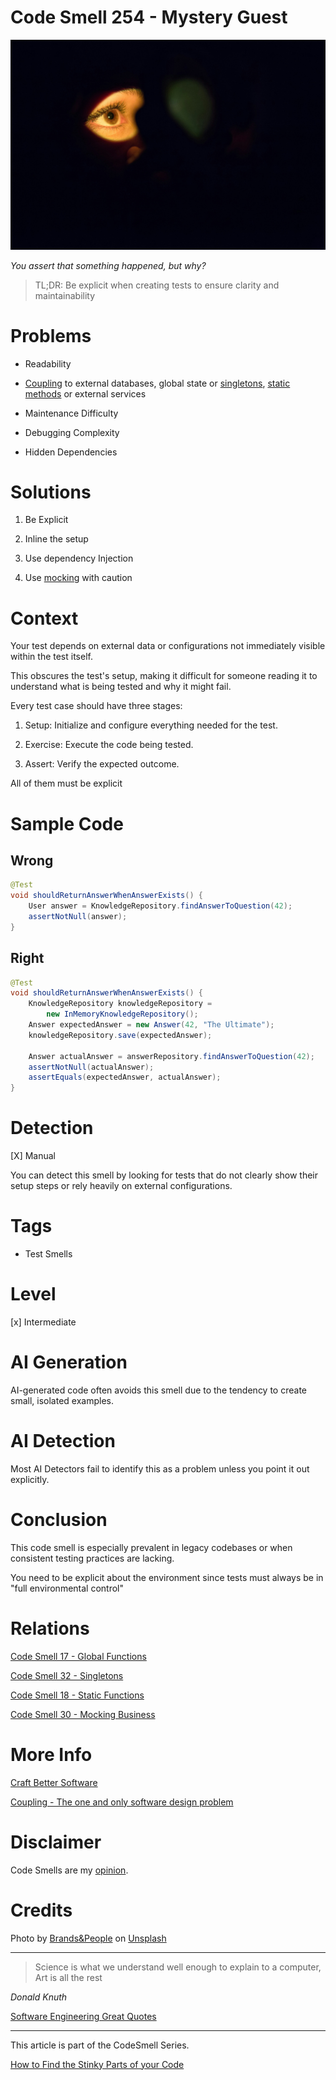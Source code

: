 # Code Smell 254 - Mystery Guest
            
![Code Smell 254 - Mystery Guest](Code%20Smell%20254%20-%20Mystery%20Guest.jpg)

*You assert that something happened, but why?*

> TL;DR: Be explicit when creating tests to ensure clarity and maintainability

# Problems

- Readability

- [Coupling](https://github.com/mcsee/Software-Design-Articles/tree/main/Articles/Theory/Coupling%20-%20The%20one%20and%20only%20software%20design%20problem/readme.md) to external databases, global state or [singletons](https://github.com/mcsee/Software-Design-Articles/tree/main/Articles/Theory/Singleton%20-%20The%20root%20of%20all%20evil/readme.md), [static methods](https://github.com/mcsee/Software-Design-Articles/tree/main/Articles/Code%20Smells/Code%20Smell%2018%20-%20Static%20Functions/readme.md) or external services

- Maintenance Difficulty

- Debugging Complexity

- Hidden Dependencies

# Solutions

1. Be Explicit

2. Inline the setup

3. Use dependency Injection

4. Use [mocking](https://github.com/mcsee/Software-Design-Articles/tree/main/Articles/Code%20Smells/Code%20Smell%2030%20-%20Mocking%20Business/readme.md) with caution

# Context

Your test depends on external data or configurations not immediately visible within the test itself.

This obscures the test's setup, making it difficult for someone reading it to understand what is being tested and why it might fail. 

Every test case should have three stages:

1. Setup: Initialize and configure everything needed for the test.

2. Exercise: Execute the code being tested.

3. Assert: Verify the expected outcome.

All of them must be explicit

# Sample Code

## Wrong

<!-- [Gist Url](https://gist.github.com/mcsee/ba2c15c5d72c871a4251c9d08dfcf728) -->

```java
@Test
void shouldReturnAnswerWhenAnswerExists() {
    User answer = KnowledgeRepository.findAnswerToQuestion(42);
    assertNotNull(answer);
}
```

## Right

<!-- [Gist Url](https://gist.github.com/mcsee/48162612d1667217eb493109f9ae8405) -->

```java
@Test
void shouldReturnAnswerWhenAnswerExists() {
    KnowledgeRepository knowledgeRepository = 
        new InMemoryKnowledgeRepository();
    Answer expectedAnswer = new Answer(42, "The Ultimate");
    knowledgeRepository.save(expectedAnswer);
    
    Answer actualAnswer = answerRepository.findAnswerToQuestion(42);
    assertNotNull(actualAnswer);
    assertEquals(expectedAnswer, actualAnswer);
}
```

# Detection

[X] Manual

You can detect this smell by looking for tests that do not clearly show their setup steps or rely heavily on external configurations.

# Tags

- Test Smells

# Level

[x] Intermediate

# AI Generation

AI-generated code often avoids this smell due to the tendency to create small, isolated examples.

# AI Detection

Most AI Detectors fail to identify this as a problem unless you point it out explicitly.

# Conclusion

This code smell is especially prevalent in legacy codebases or when consistent testing practices are lacking. 

You need to be explicit about the environment since tests must always be in "full environmental control"

# Relations

[Code Smell 17 - Global Functions](https://github.com/mcsee/Software-Design-Articles/tree/main/Articles/Code%20Smells/Code%20Smell%2017%20-%20Global%20Functions/readme.md)

[Code Smell 32 - Singletons](https://github.com/mcsee/Software-Design-Articles/tree/main/Articles/Code%20Smells/Code%20Smell%2032%20-%20Singletons/readme.md)

[Code Smell 18 - Static Functions](https://github.com/mcsee/Software-Design-Articles/tree/main/Articles/Code%20Smells/Code%20Smell%2018%20-%20Static%20Functions/readme.md)

[Code Smell 30 - Mocking Business](https://github.com/mcsee/Software-Design-Articles/tree/main/Articles/Code%20Smells/Code%20Smell%2030%20-%20Mocking%20Business/readme.md)

# More Info

[Craft Better Software](https://craftbettersoftware.com/p/tdd-5-test-smells-5-solutions)

[Coupling - The one and only software design problem](https://github.com/mcsee/Software-Design-Articles/tree/main/Articles/Theory/Coupling%20-%20The%20one%20and%20only%20software%20design%20problem/readme.md)

# Disclaimer

Code Smells are my [opinion](https://github.com/mcsee/Software-Design-Articles/tree/main/Articles/Blogging/I%20Wrote%20More%20than%2090%20Articles%20on%202021%20Here%20is%20What%20I%20Learned/readme.md).

# Credits

Photo by [Brands&People](https://unsplash.com/@brandsandpeople) on [Unsplash](https://unsplash.com/photos/womans-face-with-green-eyes-M2cFm9iHXSc)
    
* * *

> Science is what we understand well enough to explain to a computer, Art is all the rest

_Donald Knuth_
 
[Software Engineering Great Quotes](https://github.com/mcsee/Software-Design-Articles/tree/main/Articles/Quotes/Software%20Engineering%20Great%20Quotes/readme.md)

* * *

This article is part of the CodeSmell Series.

[How to Find the Stinky Parts of your Code](https://github.com/mcsee/Software-Design-Articles/tree/main/Articles/Code%20Smells/How%20to%20Find%20the%20Stinky%20parts%20of%20your%20Code/readme.md)